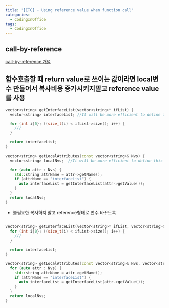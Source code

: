 ```yaml
---
title: "[ETC] - Using reference value when function call"
categories:
  - CodingInOffice
tags:
  - CodingInOffice
---
```

<!--코딩잘하고싶다-->
## call-by-reference
[call-by-reference 개념](https://wayhome25.github.io/cs/2017/04/11/cs-13/)

## 함수호출할 때 return value로 쓰이는 값이라면 local변수 만들어서 복사비용 증가시키지말고 reference value를 사용

```cpp
vector<string> getInterfaceList(vector<string>* ifList) {
  vector<string> interfaceList; //It will be more efficient to define this as input argument.

  for (int i{0}; ((size_t)i) < ifList->size(); i++) {
	///
  }

  return interfaceList;
}

vector<string> getLocalAttributes(const vector<string>& Nvs) {
  vector<string> localNvs;  //It will be more efficient to define this as input argument.

  for (auto attr : Nvs) {
    std::string attrName = attr->getName();
    if (attrName == "interfaceList") {
      auto interfaceList = getInterfaceList(attr->getValue());
    }
  }
  return localNvs;
}
```

- 불필요한 복사하지 말고 reference형태로 변수 바꾸도록


```cpp

vector<string> getInterfaceList(vector<string>* ifList, vector<string>& interfaceList) {
  for (int i{0}; ((size_t)i) < ifList->size(); i++) {
	///
  }

  return interfaceList;
}

vector<string> getLocalAttributes(const vector<string>& Nvs, vector<string>& localNvs) {
  for (auto attr : Nvs) {
    std::string attrName = attr->getName();
    if (attrName == "interfaceList") {
      auto interfaceList = getInterfaceList(attr->getValue());
    }
  }
  return localNvs;
}
```
